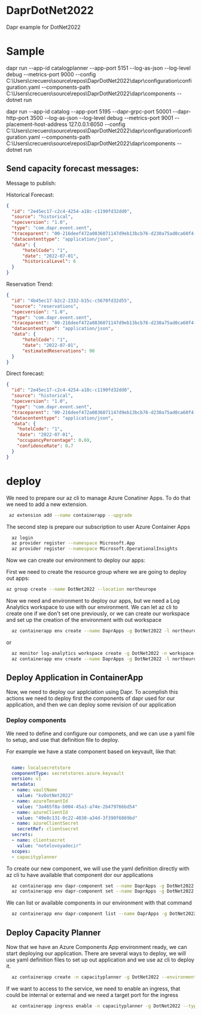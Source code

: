 # DaprDotNet2022
Dapr example for DotNet2022

# Sample

dapr run --app-id catalogplanner --app-port 5151 --log-as-json --log-level debug --metrics-port 9000 --config C:\Users\crecuero\source\repos\DaprDotNet2022\dapr\configuration\configuration.yaml --components-path C:\Users\crecuero\source\repos\DaprDotNet2022\dapr\components -- dotnet run

dapr run --app-id catalog --app-port 5195 --dapr-grpc-port 50001 --dapr-http-port 3500 --log-as-json --log-level debug --metrics-port 9001 --placement-host-address 127.0.0.1:6050 --config C:\Users\crecuero\source\repos\DaprDotNet2022\dapr\configuration\configuration.yaml --components-path C:\Users\crecuero\source\repos\DaprDotNet2022\dapr\components -- dotnet run

## Send capacity forecast messages:

Message to publish:

Historical Forecast:

``` json
{
  "id": "2e45ec17-c2c4-4254-a18c-c1190fd32dd0",
  "source": "historical",
  "specversion": "1.0",
  "type": "com.dapr.event.sent",
  "traceparent": "00-216deef472a0836071147d9eb13bcb76-d230a75ad0ca60f4-00",
  "datacontenttype": "application/json",
  "data": {
      "hotelCode": "1",
      "date": "2022-07-01",
      "historicalLevel": 6
  }
}
```

Reservation Trend:

``` json
{
  "id": "4b45ec17-b2c2-2332-b15c-c5670fd32d55",
  "source": "reservations",
  "specversion": "1.0",
  "type": "com.dapr.event.sent",
  "traceparent": "00-216deef472a0836071147d9eb13bcb76-d230a75ad0ca60f4-00",
  "datacontenttype": "application/json",
  "data": {
      "hotelCode": "1",
      "date": "2022-07-01",
      "estimatedReservations": 90
  }
}
```

Direct forecast:

``` json
{
  "id": "2e45ec17-c2c4-4254-a18c-c1190fd32dd0",
  "source": "historical",
  "specversion": "1.0",
  "type": "com.dapr.event.sent",
  "traceparent": "00-216deef472a0836071147d9eb13bcb76-d230a75ad0ca60f4-00",
  "datacontenttype": "application/json",
  "data": {
    "hotelCode": "1",
    "date": "2022-07-01",
    "occupancyPercentage": 0.69,
    "confidenceRate": 0.7
  }
}
```

# deploy

We need to prepare our az cli to manage Azure Conatiner Apps. To do that we need to add a new extension.

``` Bash
 az extension add --name containerapp --upgrade
```

The second step is prepare our subscription to user Azure Container Apps

``` Bash
  az login
  az provider register --namespace Microsoft.App
  az provider register --namespace Microsoft.OperationalInsights
```
  

Now we can create our environment to deploy our apps:

First we need to create the resource group where we are going to deploy out apps:

``` Bash
az group create --name DotNet2022 --location northeurope
``` 

Now we need and environment to deploy our apps, but we need a Log Analytics workspace to use with our environment. We can let az cli to create one if we don't set one previously, or we can create our workspace and set up the creation of the environment with out workspace

``` Bash
  az containerapp env create --name DaprApps -g DotNet2022 -l northeurope
```

or

``` Bash (pending...)
  az monitor log-analytics workspace create -g DotNet2022 -n workspace-DaprApps -l northeurope
  az containerapp env create --name DaprApps -g DotNet2022 -l northeurope --logs-workspace-id --logs-workspace-key
```

## Deploy Application in ContainerApp

Now, we need to deploy our applciation using Dapr. To acomplish this actions we need to deploy first the components of dapr used for our application, and then we can deploy some revision of our application

### Deploy components

We need to define and configure our componets, and we can use a yaml file to setup, and use that definition file to deploy.

For example we have a state component based on keyvault, like that:

``` yaml

  name: localsecretstore
  componentType: secretstores.azure.keyvault
  version: v1
  metadata:
  - name: vaultName
    value: "kvDotNet2022"
  - name: azureTenantId
    value: "3a465f8a-b004-45a3-a74e-2b479766bd54"
  - name: azureClientId
    value: "49e8c131-0c22-4030-a34d-3f390f6869bd"
  - name: azureClientSecret
    secretRef: clientsecret
  secrets:
  - name: clientsecret
    value: "notelovoyadecir"
  scopes:
  - capacityplanner

``` 

To create our new component, we will use the yaml definition directly with az cli tu have available that component dor  our applications

``` Bash
  az containerapp env dapr-component set --name DaprApps -g DotNet2022 --dapr-component-name mysecretstore --yaml .\deploy\mysecretstore.yaml
  az containerapp env dapr-component set --name DaprApps -g DotNet2022 --dapr-component-name mystatestore --yaml .\deploy\mystatestore.yaml
``` 

We can list or available components in our environment with that command

``` bash
  az containerapp env dapr-component list --name DaprApps -g DotNet2022 --output table
```

## Deploy Capacity Planner

Now that we have an Azure Components App environment ready, we can start deploying our application. There are several ways to deploy, we will use yaml definition files to set up out application and we use az cli to deploy it.


``` bash
  az containerapp create -n capacityplanner -g DotNet2022 --environment DaprApps --yaml .\deploy\capacityplanner.yml
```

If we want to access to the service, we need to enable an ingress, that could be internal or external and we need a target port for the ingress

```bash
  az containerapp ingress enable -n capacityplanner -g DotNet2022 --type internal --target-port 80
``` 

